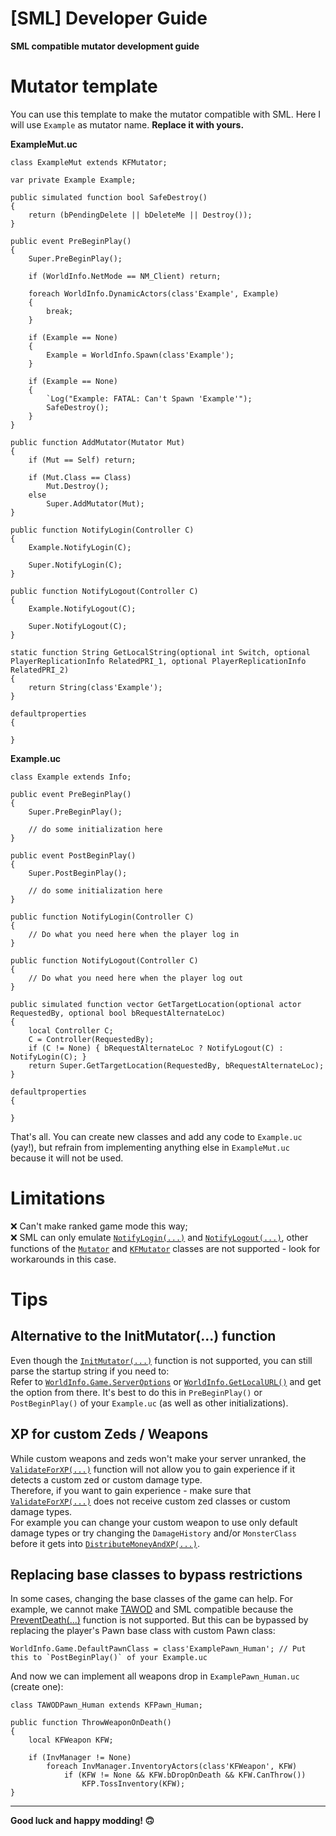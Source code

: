 # [SML] Developer Guide

**SML compatible mutator development guide**

# Mutator template

You can use this template to make the mutator compatible with SML.
Here I will use `Example` as mutator name. **Replace it with yours.**

**ExampleMut.uc**
```unrealscript
class ExampleMut extends KFMutator;
	
var private Example Example;

public simulated function bool SafeDestroy()
{
	return (bPendingDelete || bDeleteMe || Destroy());
}

public event PreBeginPlay()
{
	Super.PreBeginPlay();
	
	if (WorldInfo.NetMode == NM_Client) return;
	
	foreach WorldInfo.DynamicActors(class'Example', Example)
	{
		break;
	}
	
	if (Example == None)
	{
		Example = WorldInfo.Spawn(class'Example');
	}
	
	if (Example == None)
	{
		`Log("Example: FATAL: Can't Spawn 'Example'");
		SafeDestroy();
	}
}

public function AddMutator(Mutator Mut)
{
	if (Mut == Self) return;
	
	if (Mut.Class == Class)
		Mut.Destroy();
	else
		Super.AddMutator(Mut);
}

public function NotifyLogin(Controller C)
{
	Example.NotifyLogin(C);
	
	Super.NotifyLogin(C);
}

public function NotifyLogout(Controller C)
{
	Example.NotifyLogout(C);
	
	Super.NotifyLogout(C);
}

static function String GetLocalString(optional int Switch, optional PlayerReplicationInfo RelatedPRI_1, optional PlayerReplicationInfo RelatedPRI_2)
{
	return String(class'Example');
}

defaultproperties
{

}
```

**Example.uc**
```unrealscript
class Example extends Info;

public event PreBeginPlay()
{
	Super.PreBeginPlay();

	// do some initialization here
}

public event PostBeginPlay()
{
	Super.PostBeginPlay();

	// do some initialization here
}

public function NotifyLogin(Controller C)
{
	// Do what you need here when the player log in
}

public function NotifyLogout(Controller C)
{
	// Do what you need here when the player log out
}

public simulated function vector GetTargetLocation(optional actor RequestedBy, optional bool bRequestAlternateLoc)
{
	local Controller C;
	C = Controller(RequestedBy);
	if (C != None) { bRequestAlternateLoc ? NotifyLogout(C) : NotifyLogin(C); }
	return Super.GetTargetLocation(RequestedBy, bRequestAlternateLoc);
}

defaultproperties
{

}
```

That's all. You can create new classes and add any code to `Example.uc` (yay!), but refrain from implementing anything else in `ExampleMut.uc` because it will not be used.  

# Limitations
❌ Can't make ranked game mode this way;  
❌ SML can only emulate [`NotifyLogin(...)`](https://github.com/GenZmeY/KF2-Dev-Scripts/blob/23d1ca3a9a2f62692741e77039f03fe0a913be1d/Engine/Classes/Mutator.uc#L147) and [`NotifyLogout(...)`](https://github.com/GenZmeY/KF2-Dev-Scripts/blob/23d1ca3a9a2f62692741e77039f03fe0a913be1d/Engine/Classes/Mutator.uc#L141), other functions of the [`Mutator`](https://github.com/GenZmeY/KF2-Dev-Scripts/blob/master/Engine/Classes/Mutator.uc) and [`KFMutator`](https://github.com/GenZmeY/KF2-Dev-Scripts/blob/master/KFGame/Classes/KFMutator.uc) classes are not supported - look for workarounds in this case.  

# Tips
## Alternative to the InitMutator(...) function
Even though the [`InitMutator(...)`](https://github.com/GenZmeY/KF2-Dev-Scripts/blob/23d1ca3a9a2f62692741e77039f03fe0a913be1d/KFGame/Classes/KFMutator.uc#L22) function is not supported, you can still parse the startup string if you need to:  
Refer to [`WorldInfo.Game.ServerOptions`](https://github.com/GenZmeY/KF2-Dev-Scripts/blob/23d1ca3a9a2f62692741e77039f03fe0a913be1d/Engine/Classes/GameInfo.uc#L209) or [`WorldInfo.GetLocalURL()`](https://github.com/GenZmeY/KF2-Dev-Scripts/blob/23d1ca3a9a2f62692741e77039f03fe0a913be1d/Engine/Classes/WorldInfo.uc#L1315) and get the option from there. It's best to do this in `PreBeginPlay()` or `PostBeginPlay()` of your `Example.uc` (as well as other initializations).  

## XP for custom Zeds / Weapons
While custom weapons and zeds won't make your server unranked, the [`ValidateForXP(...)`](https://github.com/GenZmeY/KF2-Dev-Scripts/blob/23d1ca3a9a2f62692741e77039f03fe0a913be1d/KFGame/Classes/KFGameInfo.uc#L2564) function will not allow you to gain experience if it detects a custom zed or custom damage type.  
Therefore, if you want to gain experience - make sure that [`ValidateForXP(...)`](https://github.com/GenZmeY/KF2-Dev-Scripts/blob/23d1ca3a9a2f62692741e77039f03fe0a913be1d/KFGame/Classes/KFGameInfo.uc#L2564) does not receive custom zed classes or custom damage types.  
For example you can change your custom weapon to use only default damage types or try changing the `DamageHistory` and/or `MonsterClass` before it gets into [`DistributeMoneyAndXP(...)`](https://github.com/GenZmeY/KF2-Dev-Scripts/blob/23d1ca3a9a2f62692741e77039f03fe0a913be1d/KFGame/Classes/KFGameInfo.uc#L2489).  

## Replacing base classes to bypass restrictions
In some cases, changing the base classes of the game can help. For example, we cannot make [TAWOD](https://steamcommunity.com/sharedfiles/filedetails/?id=2379769040) and SML compatible because the [PreventDeath(...)](https://github.com/GenZmeY/KF2-TAWOD/blob/master/TAWOD/Classes/TAWODMut.uc#L19) function is not supported. But this can be bypassed by replacing the player's Pawn base class with custom Pawn class:  
```unrealscript
WorldInfo.Game.DefaultPawnClass = class'ExamplePawn_Human'; // Put this to `PostBeginPlay()` of your Example.uc
```

And now we can implement all weapons drop in `ExamplePawn_Human.uc` (create one):
```unrealscript
class TAWODPawn_Human extends KFPawn_Human;

public function ThrowWeaponOnDeath()
{
	local KFWeapon KFW;
	
	if (InvManager != None)
		foreach InvManager.InventoryActors(class'KFWeapon', KFW)
			if (KFW != None && KFW.bDropOnDeath && KFW.CanThrow())
				KFP.TossInventory(KFW);
}
```

***

**Good luck and happy modding! 🙃**
